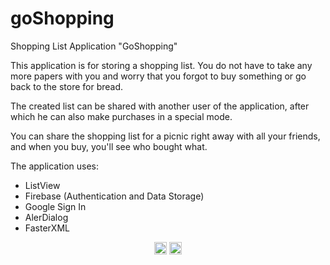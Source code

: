 # goShopping
<p>Shopping List Application "GoShopping"</p>
<p>This application is for storing a shopping list. You do not have to take any more papers with you and worry that you forgot to buy something or go back to the store for bread.</p>
<p>The created list can be shared with another user of the application, after which he can also make purchases in a special mode.</p>
<p>You can share the shopping list for a picnic right away with all your friends, and when you buy, you'll see who bought what.</p>
<p>The application uses:</p>
<ul>
<li>ListView</li>
<li>Firebase (Authentication and Data Storage)</li>
<li>Google Sign In</li>
<li>AlerDialog</li>
<li>FasterXML</li>
</ul>
<p align="center">
  <img padding="24px" src="" width="20"/>
  <img padding="24px" src="" width="20"/>
</p>
